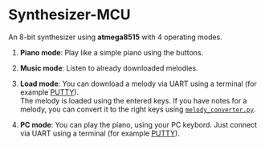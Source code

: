 # Synthesizer-MCU

An 8-bit synthesizer using **atmega8515** with 4 operating modes.

1. **Piano mode**:
   Play like a simple piano using the buttons.

2. **Music mode**:
   Listen to already downloaded melodies.

3. **Load mode**:
   You can download a melody via UART using a terminal (for example [PUTTY](https://www.putty.org/)).\
   The melody is loaded using the entered keys. If you have notes for a melody, you can convert it to the right keys using [`melody_converter.py`](./melody_converter.py).

4. **PC mode**:
   You can play the piano, using your PC keybord. Just connect via UART using a terminal (for example [PUTTY](https://www.putty.org/)).
